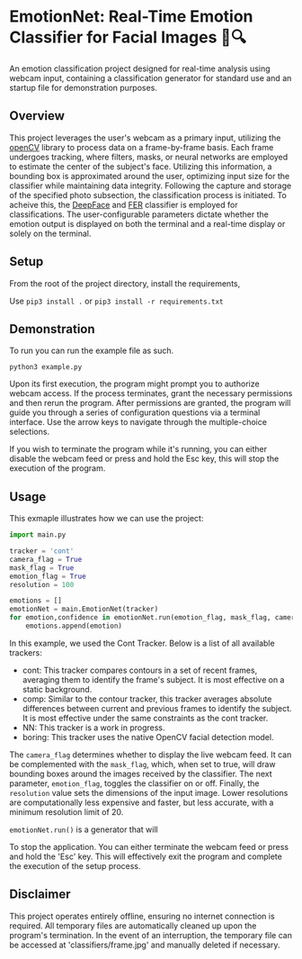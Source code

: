 # EmotionNet: Real-Time Emotion Classifier for Facial Images 📸🔍
An emotion classification project designed for real-time analysis using webcam input, containing a classification generator for standard use and an startup file for demonstration purposes.
## Overview 

This project leverages the user's webcam as a primary input, utilizing the [openCV](https://opencv.org/) library to process data on a frame-by-frame basis. Each frame undergoes tracking, where filters, masks, or neural networks are employed to estimate the center of the subject's face. Utilizing this information, a bounding box is approximated around the user, optimizing input size for the classifier while maintaining data integrity. Following the capture and storage of the specified photo subsection, the classification process is initiated. To acheive this, the [DeepFace](https://github.com/serengil/deepface) and [FER](https://github.com/JustinShenk/fer) classifier is employed for classifications. The user-configurable parameters dictate whether the emotion output is displayed on both the terminal and a real-time display or solely on the terminal.

## Setup
From the root of the project directory, install the requirements, 

Use `pip3 install .` or `pip3 install -r requirements.txt`

## Demonstration 
To run you can run the example file as such. 

```
python3 example.py
```
Upon its first execution, the program might prompt you to authorize webcam access. If the process terminates, grant the necessary permissions and then rerun the program. After permissions are granted, the program will guide you through a series of configuration questions via a terminal interface. Use the arrow keys to navigate through the multiple-choice selections.

If you wish to terminate the program while it's running, you can either disable the webcam feed or press and hold the Esc key, this will stop the execution of the program.

## Usage
This exmaple illustrates how we can use the project: 
``` python
import main.py 

tracker = 'cont'
camera_flag = True
mask_flag = True
emotion_flag = True
resolution = 100

emotions = []
emotionNet = main.EmotionNet(tracker)
for emotion,confidence in emotionNet.run(emotion_flag, mask_flag, camera_flag, resolution):
    emotions.append(emotion)
```
In this example, we used the Cont Tracker. Below is a list of all available trackers:

- cont: This tracker compares contours in a set of recent frames, averaging them to identify the frame's subject. It is most effective on a static background.
- comp: Similar to the contour tracker, this tracker averages absolute differences between current and previous frames to identify the subject. It is most effective under the same constraints as the cont tracker.
- NN: This tracker is a work in progress.
- boring: This tracker uses the native OpenCV facial detection model.

The `camera_flag` determines whether to display the live webcam feed. It can be complemented with the `mask_flag`, which, when set to true, will draw bounding boxes around the images received by the classifier. The next parameter, `emotion_flag`, toggles the classifier on or off. Finally, the `resolution` value sets the dimensions of the input image. Lower resolutions are computationally less expensive and faster, but less accurate, with a minimum resolution limit of 20.

`emotionNet.run()` is a generator that will 

To stop the application. You can either terminate the webcam feed or press and hold the 'Esc' key. This will effectively exit the program and complete the execution of the setup process.


## Disclaimer 
This project operates entirely offline, ensuring no internet connection is required. All temporary files are automatically cleaned up upon the program's termination. In the event of an interruption, the temporary file can be accessed at 'classifiers/frame.jpg' and manually deleted if necessary.





